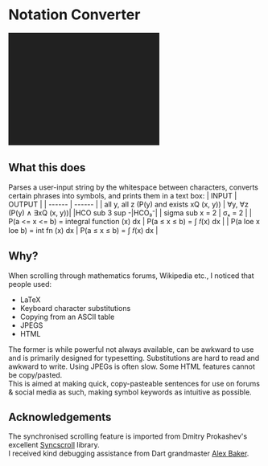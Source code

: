 # Notation Converter

<img src="https://github.com/CallumBeaney/Website/blob/master/resources/snc.gif" alt="drawing" width="300"/>

## What this does
Parses a user-input string by the whitespace between characters, converts certain phrases into symbols, and prints them in a text box:
| INPUT | OUTPUT |
| ------ | ------ |
| all y, all z (P(y) and exists xQ (x, y)) | ∀y, ∀z (P(y) ∧ ∃xQ (x, y))|
|HCO sub 3 sup -|HCO₃⁻|
| sigma sub x = 2 | σₓ = 2 |
| P(a <= x <= b) = integral function (x) dx |  P(a ≤ x ≤ b) = ∫ 𝑓(x) dx |
| P(a loe x loe b) = int fn (x) dx |  P(a ≤ x ≤ b) = ∫ 𝑓(x) dx |

## Why?
When scrolling through mathematics forums, Wikipedia etc., I noticed that people used:
 - LaTeX
 - Keyboard character substitutions
 - Copying from an ASCII table
 - JPEGS
 - HTML

The former is while powerful not always available, can be awkward to use and is primarily designed for typesetting. Substitutions are hard to read and awkward to write. Using JPEGs is often slow. Some HTML features cannot be copy/pasted.  
This is aimed at making quick, copy-pasteable sentences for use on forums & social media as such, making symbol keywords as intuitive as possible. 

## Acknowledgements 
The synchronised scrolling feature is imported from Dmitry Prokashev's excellent [Syncscroll](https://github.com/asvd/syncscroll) library.  
I received kind debugging assistance from Dart grandmaster [Alex Baker](https://github.com/alexobviously).
